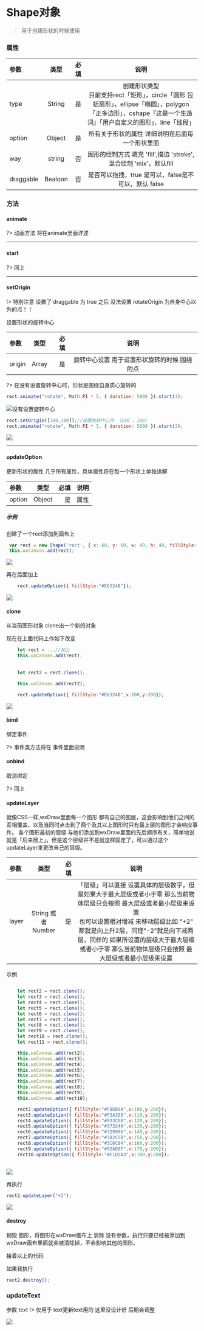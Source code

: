 # Shape对象
> 用于创建形状的时候使用

### 属性

| 参数  | 类型   | 必填   | 说明   |
| :--- | :----: | ----: |:---:  |
| type		| String |  是   |创建形状类型 <br>目前支持rect「矩形」，circle「圆形 包括扇形」，ellipse「椭圆」，polygon「正多边形」，cshape『这是一个生造词』「用户自定义的图形」，line「线段」|
| option		|Object |  是   |所有关于形状的属性 详细说明在后面每一个形状里面|
| way    |string |  否   |图形的绘制方式 填充 'fill',描边 'stroke',混合绘制 'mix'，默认fill|
| draggable    | Bealoon |  否   |是否可以拖拽，true 是可以，false是不可以，默认 false|

### 方法

#### animate 
?>  动画方法 将在animate里面详述

---

#### start
?> 同上

---

#### setOrigin

!> 特别注意 设置了 draggable 为 true 之后 没法设置 rotateOrigin 为自身中心以外的点！！

设置形状的旋转中心

| 参数  | 类型   | 必填   | 说明   |
| :--- | :----: | ----: |:---:  |
| origin		|Array |  是   |旋转中心设置 用于设置形状旋转的时候 围绕的点|


?> 在没有设置旋转中心时，形状是围绕自身质心旋转的

```js
rect.animate("rotate", Math.PI * 5, { duration: 5000 }).start(1);
```
![没有设置旋转中心](../image/a2.gif)

```js
rect.setOrigin([100,100]);//设置旋转中心为 （100 ，100）
rect.animate("rotate", Math.PI * 5, { duration: 5000 }).start(3);
```

![](../image/roateWithOrigin.gif)

---

#### updateOption
更新形状的属性 几乎所有属性，具体属性将在每一个形状上单独讲解


| 参数  | 类型   | 必填   | 说明   |
| :--- | :----: | ----: |:---:  |
|option		|Object |  是   |属性|


##### 示例
创建了一个rect添加到画布上
```js
 var rect = new Shape('rect', { x: 60, y: 60, w: 40, h: 40, fillStyle: "#2FB8AC", rotate: Math.PI / 2 }, 'mix', true);
 this.wxCanvas.add(rect);
```
![](../image/wgxzq.png)

再在后面加上
```js
    rect.updateOption({ fillStyle:"#E6324B"});

```

![](../image/zhihou.png)



#### clone
从当前图形对象 clone出一个新的对象 

现在在上面代码上作如下改变

```js 
    let rect = ...//如上
    this.wxCanvas.add(rect);
    
    
    let rect2 = rect.clone();

    this.wxCanvas.add(rect2);

    rect.updateOption({ fillStyle:"#E6324B",x:100,y:200});
```

![](../image/clone.png)


#### bind
绑定事件

?> 事件类方法将在 事件里面说明

#### unbind

取消绑定

?> 同上

#### updateLayer
就像CSS一样,wxDraw里面每一个图形 都有自己的图层，这会影响到他们之间的互相覆盖，以及当同时点击到了两个及其以上图形时只有最上层的图形才会响应事件。
各个图形最初的层级 与他们添加到wxDraw里面的先后顺序有关，简单地说就是「后来居上」，但是这个层级并不是就这样固定了，可以通过这个updateLayer来更改自己的层级。

| 参数  | 类型   | 必填   | 说明   |
| :--- | :----: | ----: |:---:  |
|layer		|String 或者 Number |  是   |「层级」可以直接 设置具体的层级数字，但是如果大于最大层级或者小于零 那么当前物体层级只会按照 最大层级或者最小层级来设置<br/> 也可以设置相对增减 来移动层级比如 "+2" 那就是向上升2层，同理"-2"就是向下减两层，同样的 如果所设置的层级大于最大层级或者小于零 那么当前物体层级只会按照 最大层级或者最小层级来设置|

示例

```js

    let rect2 = rect.clone();
    let rect3 = rect.clone();
    let rect4 = rect.clone();
    let rect5 = rect.clone();
    let rect6 = rect.clone();
    let rect7 = rect.clone();
    let rect8 = rect.clone();
    let rect9 = rect.clone();
    let rect10 = rect.clone();
    let rect11 = rect.clone();

    this.wxCanvas.add(rect2);
    this.wxCanvas.add(rect3);
    this.wxCanvas.add(rect4);
    this.wxCanvas.add(rect5);
    this.wxCanvas.add(rect6);
    this.wxCanvas.add(rect7);
    this.wxCanvas.add(rect8);
    this.wxCanvas.add(rect9);
    this.wxCanvas.add(rect10);

    rect2.updateOption({ fillStyle:"#F8DB9A",x:100,y:200});
    rect3.updateOption({ fillStyle:"#F3A358",x:110,y:200});
    rect4.updateOption({ fillStyle:"#933C60",x:120,y:200});
    rect5.updateOption({ fillStyle:"#37324A",x:130,y:200});
    rect6.updateOption({ fillStyle:"#329996",x:140,y:200});
    rect7.updateOption({ fillStyle:"#302C5B",x:150,y:200});
    rect8.updateOption({ fillStyle:"#3C6C84",x:160,y:200});
    rect9.updateOption({ fillStyle:"#92AD9F",x:170,y:200});
    rect10.updateOption({ fillStyle:"#E1D5A3",x:180,y:200});
    
```
![](../image/layer.png)


再执行
```js
rect2.updateLayer("+2");
```

![](../image/layer2.png)


#### destroy
销毁 图形，将图形在wxDraw画布上 消除
没有参数，执行只要已经被添加到wxDraw画布里面就会被清除掉，不会影响其他的图形。

接着以上的代码

如果我执行

```js
rect2.destroy();
```
### updateText

参数 text
 !> 仅用于 text更新text用的 这里没设计好 后期会调整

![](../image/destroy.png)